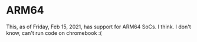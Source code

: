 # ARM64
This, as of Friday, Feb 15, 2021, has support for ARM64 SoCs. I think. I don't know, can't run code on chromebook :(
